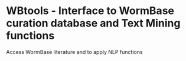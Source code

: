# WBtools - Interface to WormBase curation database and Text Mining functions

Access WormBase literature and to apply NLP functions